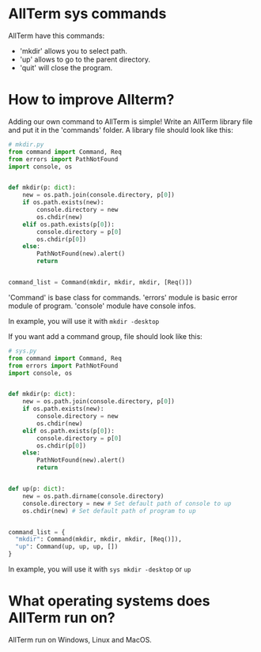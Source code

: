 # AllTerm sys commands
AllTerm have this commands:
- 'mkdir' allows you to select path.
- 'up' allows to go to the parent directory.
- 'quit' will close the program.

# How to improve Allterm?
Adding our own command to AllTerm is simple! Write an AllTerm library file and put it in the 'commands' folder. A library file should look like this:

```python
# mkdir.py
from command import Command, Req
from errors import PathNotFound
import console, os


def mkdir(p: dict):
    new = os.path.join(console.directory, p[0])
    if os.path.exists(new):
        console.directory = new
        os.chdir(new)
    elif os.path.exists(p[0]):
        console.directory = p[0]
        os.chdir(p[0])
    else:
        PathNotFound(new).alert()
        return


command_list = Command(mkdir, mkdir, mkdir, [Req()])
```

'Command' is base class for commands. 'errors' module is basic error module of program. 'console' module have console infos.

In example, you will use it with `mkdir -desktop`

If you want add a command group, file should look like this:
```python
# sys.py
from command import Command, Req
from errors import PathNotFound
import console, os


def mkdir(p: dict):
    new = os.path.join(console.directory, p[0])
    if os.path.exists(new):
        console.directory = new
        os.chdir(new)
    elif os.path.exists(p[0]):
        console.directory = p[0]
        os.chdir(p[0])
    else:
        PathNotFound(new).alert()
        return


def up(p: dict):
    new = os.path.dirname(console.directory)
    console.directory = new # Set default path of console to up
    os.chdir(new) # Set default path of program to up 


command_list = {
  "mkdir": Command(mkdir, mkdir, mkdir, [Req()]),
  "up": Command(up, up, up, [])
}
```
In example, you will use it with `sys mkdir -desktop` or `up`

# What operating systems does AllTerm run on?
AllTerm run on Windows, Linux and MacOS.
